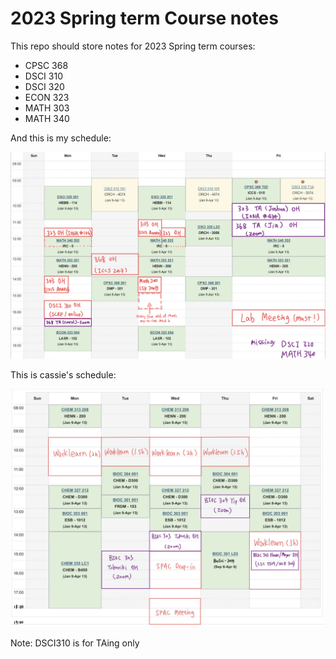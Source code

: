 # 2023 Spring term Course notes

This repo should store notes for 2023 Spring term courses:
- CPSC 368
- DSCI 310
- DSCI 320
- ECON 323
- MATH 303
- MATH 340

And this is my schedule:

![](schedule.jpg)


This is cassie's schedule:

![](cassie_schedule.jpg)

Note: DSCI310 is for TAing only
